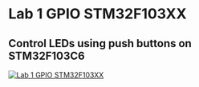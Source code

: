 # Lab 1 GPIO STM32F103XX
## Control LEDs using push buttons on STM32F103C6
[![Lab 1 GPIO STM32F103XX](https://github.com/Mina-Karam/Master_Embedded_Systems/blob/master/Unit_7_MCU_Essential_Peripherals/Lesson_1_GPIO_Part1/Lab_1_GPIO_STM32F103XX/Lab_1_GPIO_STM32F103XX.gif)](https://drive.google.com/drive/folders/1lQVefXVp3K7CWYvCKOzPeJEhJoN0rV5_)
